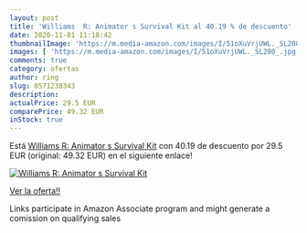 ```yaml
---
layout: post
title: 'Williams  R: Animator s Survival Kit al 40.19 % de descuento'
date: 2020-11-01 11:10:42
thumbnailImage: 'https://m.media-amazon.com/images/I/51oXuVrjUWL._SL200_.jpg'
images: [ 'https://m.media-amazon.com/images/I/51oXuVrjUWL._SL200_.jpg' ]
comments: true
category: ofertas
author: ring
slug: 0571238343
description:
actualPrice: 29.5 EUR
comparePrice: 49.32 EUR
inStock: true
---
```


Está [Williams  R: Animator s Survival Kit](https://www.amazon.es/dp/0571238343/?tag=tolees-21) con 40.19 de descuento por 29.5 EUR (original: 49.32 EUR) en el siguiente enlace!

[![Williams  R: Animator s Survival Kit](https://m.media-amazon.com/images/I/51oXuVrjUWL._SL200_.jpg)](https://www.amazon.es/dp/0571238343/?tag=tolees-21)

[Ver la oferta!!](https://www.amazon.es/dp/0571238343/?tag=tolees-21)

Links participate in Amazon Associate program and might generate a comission on qualifying sales



